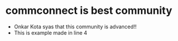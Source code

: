 # commconnect is best community

- Onkar Kota syas that this community is advanced!!
- This is example made in line 4
